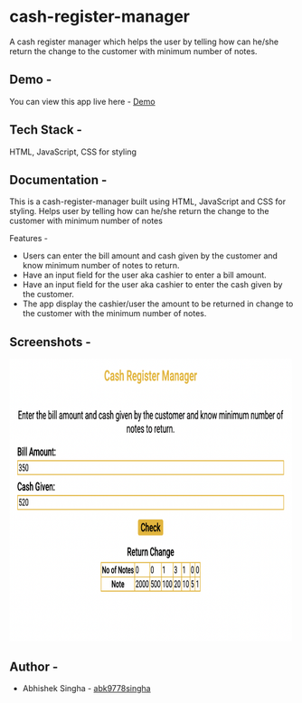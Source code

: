 # cash-register-manager

A cash register manager which helps the user by telling how can he/she return the change to the customer with minimum number of notes.

## Demo -

You can view this app live here - [Demo](https://)

## Tech Stack -

HTML, JavaScript, CSS for styling


## Documentation -

This is a cash-register-manager built using HTML, JavaScript and CSS for styling. Helps user by telling how can he/she return the change to the customer with minimum number of notes

 Features -
- Users can enter the bill amount and cash given by the customer and know minimum number of notes to return.
- Have an input field for the user aka cashier to enter a bill amount.
- Have an input field for the user aka cashier to enter the cash given by the customer.
- The app display the cashier/user the amount to be returned in change to the customer with the minimum number of notes.




## Screenshots -

<img src="/img/cashregister.png" width="500" height="500"/>


## Author -

- Abhishek Singha - [abk9778singha](https://github.com/abk9778singha)






















